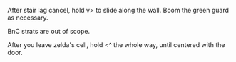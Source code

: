 After stair lag cancel, hold v> to slide along the wall. Boom the green guard as necessary.

BnC strats are out of scope.

After you leave zelda's cell, hold <^ the whole way, until centered with the door. 
